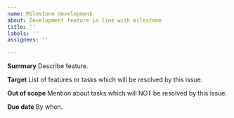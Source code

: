 ```yaml
---
name: Milestone development
about: Development feature in line with milestone
title: ''
labels: ''
assignees: ''

---
```


**Summary**
Describe feature.

**Target**
List of features or tasks which will be resolved by this issue.

**Out of scope**
Mention about tasks which will NOT be resolved by this issue.

**Due date**
By when.
